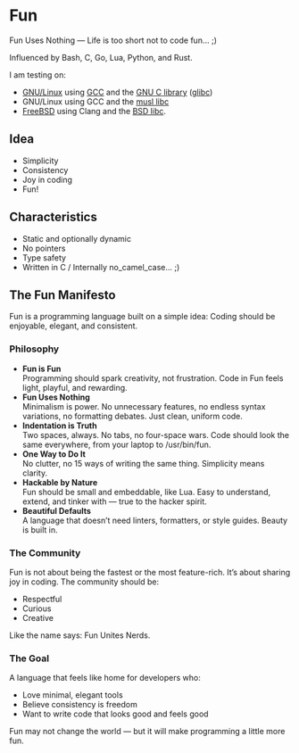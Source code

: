 # Fun

Fun Uses Nothing — Life is too short not to code fun... ;)

Influenced by Bash, C, Go, Lua, Python, and Rust.

I am testing on:
 - [GNU/Linux](https://kernel.org/) using [GCC](https://gcc.gnu.org/) and the [GNU C library](https://www.gnu.org/software/libc/) ([glibc](https://en.wikipedia.org/wiki/Glibc)) 
 - GNU/Linux using GCC and the [musl libc](https://musl.libc.org/)
 - [FreeBSD](https://www.freebsd.org/) using Clang and the [BSD libc](https://en.wikipedia.org/wiki/C_standard_library#BSD_libc).

## Idea

 * Simplicity
 * Consistency
 * Joy in coding
 * Fun!

## Characteristics

 * Static and optionally dynamic
 * No pointers
 * Type safety
 * Written in C / Internally no_camel_case... ;)

## The Fun Manifesto

Fun is a programming language built on a simple idea:
Coding should be enjoyable, elegant, and consistent.

### Philosophy

 - **Fun is Fun**<br>
   Programming should spark creativity, not frustration. Code in Fun feels light, playful, and rewarding.
 - **Fun Uses Nothing**<br>
   Minimalism is power. No unnecessary features, no endless syntax variations, no formatting debates. Just clean, uniform code.
 - **Indentation is Truth**<br>
   Two spaces, always. No tabs, no four-space wars. Code should look the same everywhere, from your laptop to /usr/bin/fun.
 - **One Way to Do It**<br>
   No clutter, no 15 ways of writing the same thing. Simplicity means clarity.
 - **Hackable by Nature**<br>
   Fun should be small and embeddable, like Lua. Easy to understand, extend, and tinker with — true to the hacker spirit.
 - **Beautiful Defaults**<br>
   A language that doesn’t need linters, formatters, or style guides. Beauty is built in.

### The Community

Fun is not about being the fastest or the most feature-rich. It’s about sharing joy in coding. The community should be:

 - Respectful
 - Curious
 - Creative

Like the name says: Fun Unites Nerds.

### The Goal

A language that feels like home for developers who:

 - Love minimal, elegant tools
 - Believe consistency is freedom
 - Want to write code that looks good and feels good

Fun may not change the world — but it will make programming a little more fun.

